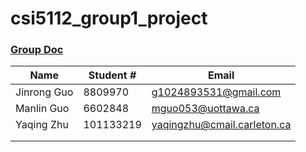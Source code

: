 # csi5112_group1_project

### [Group Doc](https://docs.google.com/document/d/1YwB-PHlbd27hZOde_DL-oTCQZFE-k5KsEJ-befittBk/edit)


|    Name   |Student # | Email
|-------    |----------|------
|Jinrong Guo|8809970|g1024893531@gmail.com
|Manlin Guo |6602848|mguo053@uottawa.ca
|Yaqing Zhu |101133219|yaqingzhu@cmail.carleton.ca
|||
|||

